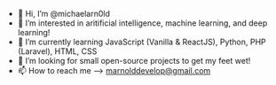 - 👋 Hi, I’m @michaelarn0ld
- 👀 I’m interested in aritificial intelligence, machine learning, and deep learning!
- 🌱 I’m currently learning JavaScript (Vanilla & ReactJS), Python, PHP (Laravel), HTML, CSS
- 💞️ I’m looking for small open-source projects to get my feet wet!
- 📫 How to reach me --> marnolddevelop@gmail.com

<!---
michaelarn0ld/michaelarn0ld is a ✨ special ✨ repository because its `README.md` (this file) appears on your GitHub profile.
You can click the Preview link to take a look at your changes.
--->
